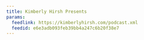 ```yaml
---
title: Kimberly Hirsh Presents
params:
  feedlink: https://kimberlyhirsh.com/podcast.xml
  feedid: e6e3adb093feb39bb4a247c6b20f38e7
---
```


